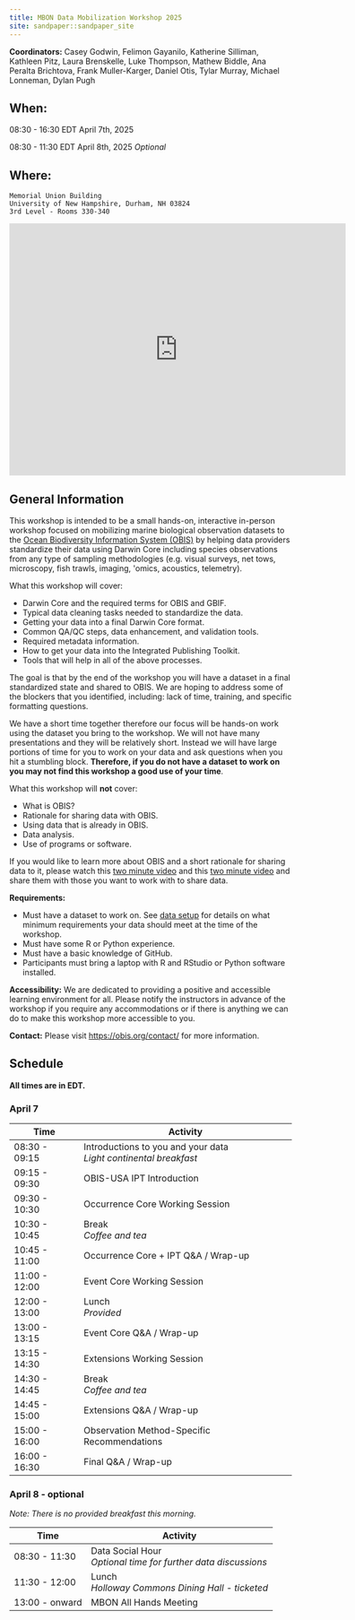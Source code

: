 ```yaml
---
title: MBON Data Mobilization Workshop 2025
site: sandpaper::sandpaper_site
---
```


**Coordinators:** 
Casey Godwin, 
Felimon Gayanilo,
Katherine Silliman, 
Kathleen Pitz,
Laura Brenskelle,
Luke Thompson,
Mathew Biddle, 
Ana Peralta Brichtova, 
Frank Muller-Karger,
Daniel Otis,
Tylar Murray,
Michael Lonneman,
Dylan Pugh

## When:

08:30 - 16:30 EDT April 7th, 2025

08:30 - 11:30 EDT April 8th, 2025 _Optional_

## Where:

```
Memorial Union Building
University of New Hampshire, Durham, NH 03824
3rd Level - Rooms 330-340
```

<iframe src="https://www.google.com/maps/embed?pb=!1m18!1m12!1m3!1d2911.5801006982406!2d-70.93253572344233!3d43.134346385833425!2m3!1f0!2f0!3f0!3m2!1i1024!2i768!4f13.1!3m3!1m2!1s0x89e2934d8ef2e32f%3A0x2decc5e98b35d2d!2sMemorial%20Union%20Building!5e0!3m2!1sen!2sus!4v1737563338824!5m2!1sen!2sus" width="600" height="450" style="border:0;" allowfullscreen="" loading="lazy" referrerpolicy="no-referrer-when-downgrade"></iframe>

## General Information

This workshop is intended to be a small hands-on, interactive in-person workshop focused on mobilizing 
marine biological observation datasets to the [Ocean Biodiversity Information System (OBIS)](https://obis.org) 
by helping data providers standardize their data using Darwin Core including species observations from any 
type of sampling methodologies (e.g. visual surveys, net tows, microscopy, fish trawls, imaging, 'omics, 
acoustics, telemetry).

What this workshop will cover:

* Darwin Core and the required terms for OBIS and GBIF.
* Typical data cleaning tasks needed to standardize the data.
* Getting your data into a final Darwin Core format.
* Common QA/QC steps, data enhancement, and validation tools.
* Required metadata information.
* How to get your data into the Integrated Publishing Toolkit.
* Tools that will help in all of the above processes.

The goal is that by the end of the workshop you will have a dataset in a final standardized state and shared to OBIS. 
We are hoping to address some of the blockers that you identified, including: lack of time, training, and specific 
formatting questions.

We have a short time together therefore our focus will be hands-on work using the dataset you bring to the workshop. 
We will not have many presentations and they will be relatively short. 
Instead we will have large portions of time for you to work on your data and ask questions when you hit a stumbling block. 
**Therefore, if you do not have a dataset to work on you may not find this workshop a good use of your time**.

What this workshop will **not** cover:

* What is OBIS?
* Rationale for sharing data with OBIS.
* Using data that is already in OBIS.
* Data analysis.
* Use of programs or software.

If you would like to learn more about OBIS and a short rationale for sharing data to it, please watch 
this [two minute video](https://youtu.be/E6NblAC-1uE) and this [two minute video](https://youtu.be/mmD-EYNOrFA) and 
share them with those you want to work with to share data.

**Requirements:**

* Must have a dataset to work on. See [data setup](https://ioos.github.io/mbon_data_workshop_2025/#data-setup) for details on what minimum requirements your data should meet at the time of the workshop.
* Must have some R or Python experience.
* Must have a basic knowledge of GitHub.
* Participants must bring a laptop with R and RStudio or Python software installed.

**Accessibility:**
We are dedicated to providing a positive and accessible learning environment for all. Please
notify the instructors in advance of the workshop if you require any accommodations or if there is
anything we can do to make this workshop more accessible to you.

**Contact:**
Please visit <a href="https://obis.org/contact/">https://obis.org/contact/</a> for more information. 

## Schedule

__All times are in EDT.__

### April 7

Time |  Activity
---|---
08:30 - 09:15  |  Introductions to you and your data <br> *Light continental breakfast* <br>
09:15 - 09:30  |  OBIS-USA IPT Introduction
09:30 - 10:30  |  Occurrence Core Working Session
10:30 - 10:45  |  Break <br> *Coffee and tea* <br>
10:45 - 11:00  |  Occurrence Core + IPT Q&A / Wrap-up
11:00 - 12:00  |  Event Core Working Session
12:00 - 13:00  |  Lunch <br> *Provided* <br>
13:00 - 13:15  |  Event Core Q&A / Wrap-up
13:15 - 14:30  |  Extensions Working Session
14:30 - 14:45  | Break <br> *Coffee and tea* <br>
14:45 - 15:00  |  Extensions Q&A / Wrap-up
15:00 - 16:00  |  Observation Method-Specific Recommendations
16:00 - 16:30  | Final Q&A / Wrap-up


### April 8 - optional
*Note: There is no provided breakfast this morning.*

Time |  Activity
---|---
08:30 - 11:30 |  Data Social Hour <br> *Optional time for further data discussions* <br>
11:30 - 12:00  |  Lunch <br> *Holloway Commons Dining Hall - ticketed* <br>
13:00 - onward  |  MBON All Hands Meeting
